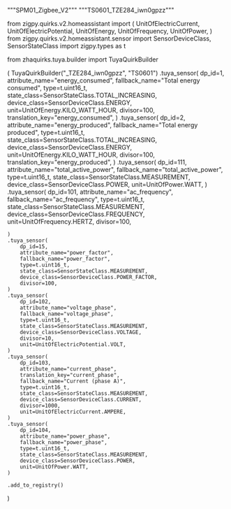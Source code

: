 """SPM01_Zigbee_V2"""
"""TS0601_TZE284_iwn0gpzz"""

from zigpy.quirks.v2.homeassistant import (
    UnitOfElectricCurrent,
    UnitOfElectricPotential,
    UnitOfEnergy,
    UnitOfFrequency,
    UnitOfPower,
)
from zigpy.quirks.v2.homeassistant.sensor import SensorDeviceClass, SensorStateClass
import zigpy.types as t

from zhaquirks.tuya.builder import TuyaQuirkBuilder

(
    TuyaQuirkBuilder("_TZE284_iwn0gpzz", "TS0601")
    .tuya_sensor(
        dp_id=1,
        attribute_name="energy_consumed",
        fallback_name="Total energy consumed",
        type=t.uint16_t,
        state_class=SensorStateClass.TOTAL_INCREASING,
        device_class=SensorDeviceClass.ENERGY,
        unit=UnitOfEnergy.KILO_WATT_HOUR,
        divisor=100,
        translation_key="energy_consumed",
    )
    .tuya_sensor(
        dp_id=2,
        attribute_name="energy_produced",
        fallback_name="Total energy produced",
        type=t.uint16_t,
        state_class=SensorStateClass.TOTAL_INCREASING,
        device_class=SensorDeviceClass.ENERGY,
        unit=UnitOfEnergy.KILO_WATT_HOUR,
        divisor=100,
        translation_key="energy_produced",
    )
    .tuya_sensor(
        dp_id=111,
        attribute_name="total_active_power",
        fallback_name="total_active_power",
        type=t.uint16_t,
        state_class=SensorStateClass.MEASUREMENT,
        device_class=SensorDeviceClass.POWER,
        unit=UnitOfPower.WATT,
    )
    .tuya_sensor(
        dp_id=101,
        attribute_name="ac_frequency",
        fallback_name="ac_frequency",
        type=t.uint16_t,
        state_class=SensorStateClass.MEASUREMENT,
        device_class=SensorDeviceClass.FREQUENCY,
        unit=UnitOfFrequency.HERTZ,
        divisor=100,
    
    )
    .tuya_sensor(
        dp_id=15,
        attribute_name="power_factor",
        fallback_name="power_factor",
        type=t.uint16_t,
        state_class=SensorStateClass.MEASUREMENT,
        device_class=SensorDeviceClass.POWER_FACTOR,
        divisor=100,
    )
    .tuya_sensor(
        dp_id=102,
        attribute_name="voltage_phase",
        fallback_name="voltage_phase",
        type=t.uint16_t,
        state_class=SensorStateClass.MEASUREMENT,
        device_class=SensorDeviceClass.VOLTAGE,
        divisor=10,
        unit=UnitOfElectricPotential.VOLT,
    )
    .tuya_sensor(
        dp_id=103,
        attribute_name="current_phase",
        translation_key="current_phase",
        fallback_name="Current (phase A)",
        type=t.uint16_t,
        state_class=SensorStateClass.MEASUREMENT,
        device_class=SensorDeviceClass.CURRENT,
        divisor=1000,
        unit=UnitOfElectricCurrent.AMPERE,
    )
    .tuya_sensor(
        dp_id=104,
        attribute_name="power_phase",
        fallback_name="power_phase",
        type=t.uint16_t,
        state_class=SensorStateClass.MEASUREMENT,
        device_class=SensorDeviceClass.POWER,
        unit=UnitOfPower.WATT,
    )

    .add_to_registry()
)
